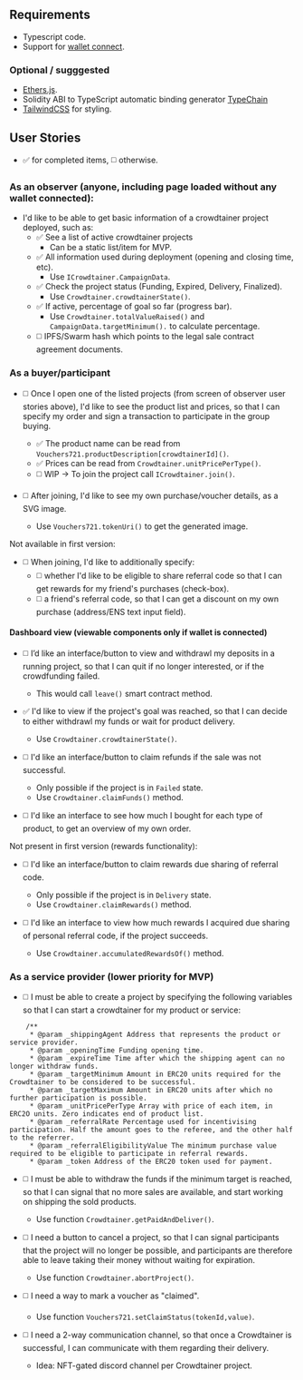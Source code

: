 
## Requirements

- Typescript code.
- Support for [wallet connect](https://docs.walletconnect.com/quick-start/dapps/react-native).

### Optional / sugggested
- [Ethers.js](https://ethers.org).
- Solidity ABI to TypeScript automatic binding generator [TypeChain](https://github.com/dethcrypto/TypeChain)
- [TailwindCSS](https://tailwindcss.com) for styling.

## User Stories

- ✅ for completed items, ◻️ otherwise.

### As an observer (anyone, including page loaded without any wallet connected):

- I'd like to be able to get basic information of a crowdtainer project deployed, such as:
    - ✅ See a list of active crowdtainer projects
        - Can be a static list/item for MVP.
    - ✅ All information used during deployment (opening and closing time, etc).
        - Use `ICrowdtainer.CampaignData`.
    - ✅ Check the project status (Funding, Expired, Delivery, Finalized).
        - Use `Crowdtainer.crowdtainerState()`.
    - ✅ If active, percentage of goal so far (progress bar).
        - Use `Crowdtainer.totalValueRaised()` and `CampaignData.targetMinimum().` to calculate percentage.
    - ◻️ IPFS/Swarm hash which points to the legal sale contract agreement documents.

### As a buyer/participant

- ◻️ Once I open one of the listed projects (from screen of observer user stories above), I'd like to see the product list and prices, so that I can specify my order and sign a transaction to participate in the group buying.
    - ✅ The product name can be read from `Vouchers721.productDescription[crowdtainerId]()`.
    - ✅ Prices can be read from `Crowdtainer.unitPricePerType()`.
    - ◻️ WIP -> To join the project call `ICrowdtainer.join()`.

- ◻️ After joining, I'd like to see my own purchase/voucher details, as a SVG image.
    - Use `Vouchers721.tokenUri()` to get the generated image.

Not available in first version:

- ◻️ When joining, I'd like to additionally specify:
    - ◻️ whether I'd like to be eligible to share referral code so that I can get rewards for my friend's purchases (check-box).
    - ◻️ a friend's referral code, so that I can get a discount on my own purchase (address/ENS text input field).

#### Dashboard view (viewable components only if wallet is connected)

- ◻️ I’d like an interface/button to view and withdrawl my deposits in a running project, so that I can quit if no longer interested, or if the crowdfunding failed.
    - This would call `leave()` smart contract method.

- ✅ I'd like to view if the project's goal was reached, so that I can decide to either withdrawl my funds or wait for product delivery.
    - Use `Crowdtainer.crowdtainerState()`.

- ◻️ I'd like an interface/button to claim refunds if the sale was not successful.
    - Only possible if the project is in `Failed` state.
    - Use `Crowdtainer.claimFunds()` method.

- ◻️ I'd like an interface to see how much I bought for each type of product, to get an overview of my own order.

Not present in first version (rewards functionality):

- ◻️ I'd like an interface/button to claim rewards due sharing of referral code.
    - Only possible if the project is in `Delivery` state.
    - Use `Crowdtainer.claimRewards()` method.

- ◻️ I'd like an interface to view how much rewards I acquired due sharing of personal referral code, if the project succeeds.
    - Use `Crowdtainer.accumulatedRewardsOf()` method.

### As a service provider (lower priority for MVP)

- ◻️ I must be able to create a project by specifying the following variables so that I can start a crowdtainer for my product or service:

```
    /**
     * @param _shippingAgent Address that represents the product or service provider.
     * @param _openingTime Funding opening time.
     * @param _expireTime Time after which the shipping agent can no longer withdraw funds.
     * @param _targetMinimum Amount in ERC20 units required for the Crowdtainer to be considered to be successful.
     * @param _targetMaximum Amount in ERC20 units after which no further participation is possible.
     * @param _unitPricePerType Array with price of each item, in ERC2O units. Zero indicates end of product list.
     * @param _referralRate Percentage used for incentivising participation. Half the amount goes to the referee, and the other half to the referrer.
     * @param _referralEligibilityValue The minimum purchase value required to be eligible to participate in referral rewards.
     * @param _token Address of the ERC20 token used for payment.
```

- ◻️ I must be able to withdraw the funds if the minimum target is reached, so that I can signal that no more sales are available, and start working on shipping the sold products.
    - Use function `Crowdtainer.getPaidAndDeliver()`.

- ◻️ I need a button to cancel a project, so that I can signal participants that the project will no longer be possible, and participants are therefore able to leave taking their money without waiting for expiration.
    - Use function `Crowdtainer.abortProject()`.

- ◻️ I need a way to mark a voucher as "claimed".
    - Use function `Vouchers721.setClaimStatus(tokenId,value)`.

- ◻️ I need a 2-way communication channel, so that once a Crowdtainer is successful, I can communicate with them regarding their delivery.
    - Idea: NFT-gated discord channel per Crowdtainer project.
